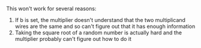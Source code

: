 This won't work for several reasons:

1. If b is set, the multiplier doesn't understand that the two multiplicand wires are the same and so can't figure out that it has enough information
2. Taking the square root of a random number is actually hard and the multiplier probably can't figure out how to do it
